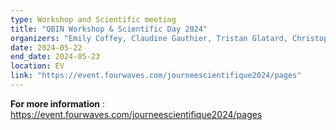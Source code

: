 ```yaml
---
type: Workshop and Scientific meeting
title: "QBIN Workshop & Scientific Day 2024"
organizers: "Emily Coffey, Claudine Gauthier, Tristan Glatard, Christophe Grova, Paula Lago, Hassan Rivaz, Sylvia Santosa, Christopher Steele"
date: 2024-05-22
end_date: 2024-05-23
location: EV
link: "https://event.fourwaves.com/journeescientifique2024/pages"
---
```


**For more information** : https://event.fourwaves.com/journeescientifique2024/pages